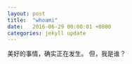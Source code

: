 ```yaml
---
layout: post
title:  "whoami"
date:   2016-06-29 00:00:01 +0800
categories: jekyll update
---
```


美好的事情，确实正在发生。
但，我是谁？

